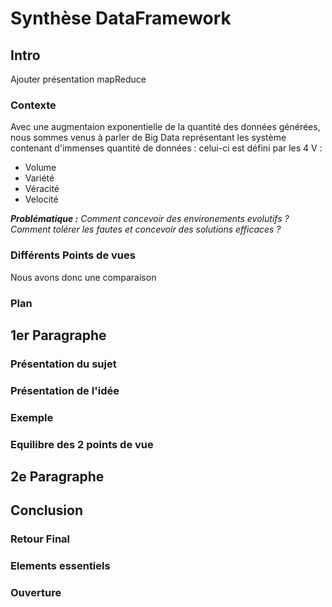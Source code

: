 # Synthèse DataFramework

## Intro

Ajouter présentation mapReduce 
### Contexte
Avec une augmentaion exponentielle de la quantité des données générées, nous sommes venus à parler de Big Data représentant les système contenant d'immenses quantité de données : celui-ci est défini par les 4 V : 
- Volume
- Variété
- Véracité
- Velocité

***Problématique :*** *Comment concevoir des environements evolutifs ? Comment tolérer les fautes et concevoir des solutions efficaces ?*
### Différents Points de vues
Nous avons donc une comparaison 
### Plan




## 1er Paragraphe
### Présentation du sujet 
### Présentation de l'idée
### Exemple
### Equilibre des 2 points de vue

## 2e Paragraphe


## Conclusion
### Retour Final 
### Elements essentiels
### Ouverture

